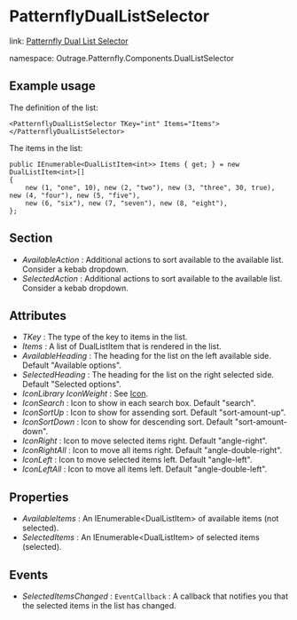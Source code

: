 ﻿# PatternflyDualListSelector

link: [Patternfly Dual List Selector](https://www.patternfly.org/v4/components/dual-list-selector)

namespace: Outrage.Patternfly.Components.DualListSelector

## Example usage

The definition of the list:
```
<PatternflyDualListSelector TKey="int" Items="Items"></PatternflyDualListSelector>
```

The items in the list:
```
public IEnumerable<DualListItem<int>> Items { get; } = new DualListItem<int>[]
{
    new (1, "one", 10), new (2, "two"), new (3, "three", 30, true), new (4, "four"), new (5, "five"),
    new (6, "six"), new (7, "seven"), new (8, "eight"),
};
```

## Section

* *AvailableAction* : Additional actions to sort available to the available list.  Consider a kebab dropdown.
* *SelectedAction* : Additional actions to sort available to the available list.  Consider a kebab dropdown.

## Attributes

* *TKey* : The type of the key to items in the list.
* *Items* : A list of DualListItem<TKey> that is rendered in the list.
* *AvailableHeading* : The heading for the list on the left available side. Default "Available options".
* *SelectedHeading* : The heading for the list on the right selected side. Default "Selected options".
* *IconLibrary* *IconWeight* : See [Icon](/icon).
* *IconSearch* : Icon to show in each search box. Default "search".
* *IconSortUp* : Icon to show for assending sort. Default "sort-amount-up".
* *IconSortDown* : Icon to show for descending sort. Default "sort-amount-down".
* *IconRight* : Icon to move selected items right. Default "angle-right".
* *IconRightAll* : Icon to move all items right. Default "angle-double-right".
* *IconLeft* : Icon to move selected items left. Default "angle-left".
* *IconLeftAll* : Icon to move all items left. Default "angle-double-left".

## Properties

* *AvailableItems* : An IEnumerable<DualListItem<TKey>> of available items (not selected).
* *SelectedItems* : An IEnumerable<DualListItem<TKey>> of selected items (selected).

## Events

* *SelectedItemsChanged* : `EventCallback` : A callback that notifies you that the selected items in the list has changed.